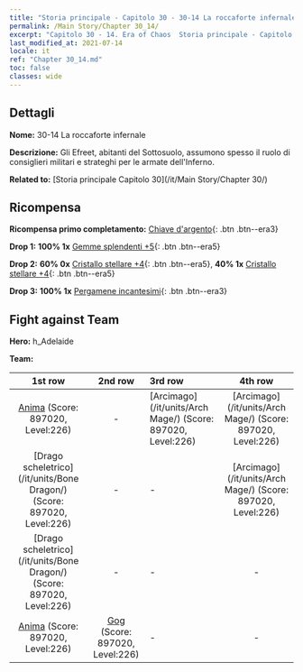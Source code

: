 ```yaml
---
title: "Storia principale - Capitolo 30 - 30-14 La roccaforte infernale"
permalink: /Main Story/Chapter 30_14/
excerpt: "Capitolo 30 - 14. Era of Chaos  Storia principale - Capitolo 30_14. 30-14 La roccaforte infernale"
last_modified_at: 2021-07-14
locale: it
ref: "Chapter 30_14.md"
toc: false
classes: wide
---
```


## Dettagli

 **Nome:** 30-14 La roccaforte infernale

 **Descrizione:** Gli Efreet, abitanti del Sottosuolo, assumono spesso il ruolo di consiglieri militari e strateghi per le armate dell'Inferno.

 **Related to:** [Storia principale Capitolo 30](/it/Main Story/Chapter 30/)

## Ricompensa

 **Ricompensa primo completamento:** [Chiave d'argento](/ItemsIT/con_693/){: .btn .btn--era3}

 **Drop 1:** **100% 1x** [Gemme splendenti +5](/ItemsIT/mat_100/){: .btn .btn--era5}

 **Drop 2:** **60% 0x** [Cristallo stellare +4](/ItemsIT/mat_94/){: .btn .btn--era5}, **40% 1x** [Cristallo stellare +4](/ItemsIT/mat_94/){: .btn .btn--era5}

 **Drop 3:** **100% 1x** [Pergamene incantesimi](/ItemsIT/con_694/){: .btn .btn--era3}


## Fight against Team
 **Hero:** h_Adelaide

 **Team:**


  | 1st row | 2nd row | 3rd row | 4th row |
  |:----:|:----:|:----|:----:|
  | [Anima](/it/units/Wight/) (Score: 897020, Level:226)  | - | [Arcimago](/it/units/Arch Mage/) (Score: 897020, Level:226)  | [Arcimago](/it/units/Arch Mage/) (Score: 897020, Level:226)  |
  | [Drago scheletrico](/it/units/Bone Dragon/) (Score: 897020, Level:226)  | - | - | [Arcimago](/it/units/Arch Mage/) (Score: 897020, Level:226)  |
  | [Drago scheletrico](/it/units/Bone Dragon/) (Score: 897020, Level:226)  | - | - | - |
  | [Anima](/it/units/Wight/) (Score: 897020, Level:226)  | [Gog](/it/units/Gog/) (Score: 897020, Level:226)  | - | - |


